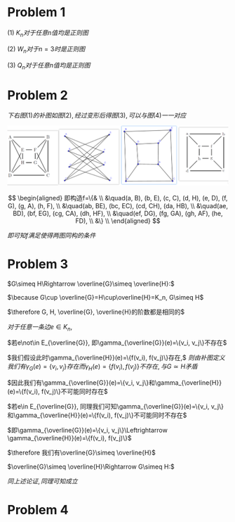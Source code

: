 # Problem 1

(1) $K_n对于任意n值均是正则图$

(2) $W_n对于n=3时是正则图$

(3) $Q_n对于任意n值均是正则图$


# Problem 2

$下右图(1)的补图如图(2), 经过变形后得图(3), 可以与图(4)一一对应$

![](2020-12-22-00-11-12.png)

$$
\begin{aligned}
即构造f=\{& \\
&\quad(a, B), (b, E), (c, C), (d, H), (e, D), (f, G), (g, A), (h, F), \\
&\quad(ab, BE), (bc, EC), (cd, CH), (da, HB), \\
&\quad(ae, BD), (bf, EG), (cg, CA), (dh, HF), \\
&\quad(ef, DG), (fg, GA), (gh, AF), (he, FD), \\
&\} \\
\end{aligned}
$$

$即可知f满足使得两图同构的条件$


# Problem 3

$G\simeq H\Rightarrow \overline{G}\simeq \overline{H}:$

$\because G\cup \overline{G}=H\cup\overline{H}=K_n, G\simeq H$

$\therefore G, H, \overline{G}, \overline{H}的阶数都是相同的$

$对于任意一条边e\in K_n,$

$若e\not\in E_{\overline{G}}, 即\gamma_{\overline{G}}(e)=\{v_i, v_j\}不存在$

$我们假设此时\gamma_{\overline{H}}(e)=\{f(v_i), f(v_j)\}存在,$
$则由补图定义我们有\gamma_{G}(e)=\{v_i, v_j\}存在而\gamma_{H}(e)=\{f(v_i), f(v_j)\}不存在, 与G\simeq H矛盾$

$因此我们有\gamma_{\overline{G}}(e)=\{v_i, v_j\}和\gamma_{\overline{H}}(e)=\{f(v_i), f(v_j)\}不可能同时存在$

$若e\in E_{\overline{G}}, 同理我们可知\gamma_{\overline{G}}(e)=\{v_i, v_j\}和\gamma_{\overline{H}}(e)=\{f(v_i), f(v_j)\}不可能同时不存在$

$即\gamma_{\overline{G}}(e)=\{v_i, v_j\}\Leftrightarrow \gamma_{\overline{H}}(e)=\{f(v_i), f(v_j)\}$

$\therefore 我们有\overline{G}\simeq \overline{H}$

$\overline{G}\simeq \overline{H}\Rightarrow G\simeq H:$

$同上述论证, 同理可知成立$


# Problem 4


